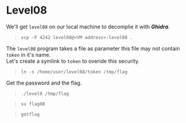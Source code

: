 # Level08

We'll get `level08` on our local machine to decomplie it with ***Ghidra***.  
>`scp -P 4242 level08@<VM address>:level08 .`  

The `level08` program takes a file as parameter this file may not contain `token` in it's name.  
Let's create a symlink to `token` to overide this security.  
>`ln -s /home/user/level08/token /tmp/flag`  

Get the password and the flag.
>`./level8 /tmp/flag`

>`su flag08`

>`getflag`
